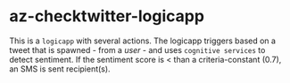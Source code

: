 # az-checktwitter-logicapp
This is a ```logicapp``` with several actions. The logicapp triggers based on a tweet that is spawned - from a *user* - and uses ```cognitive services``` to detect sentiment. If the sentiment score is < than a criteria-constant (0.7), an SMS is sent recipient(s).
